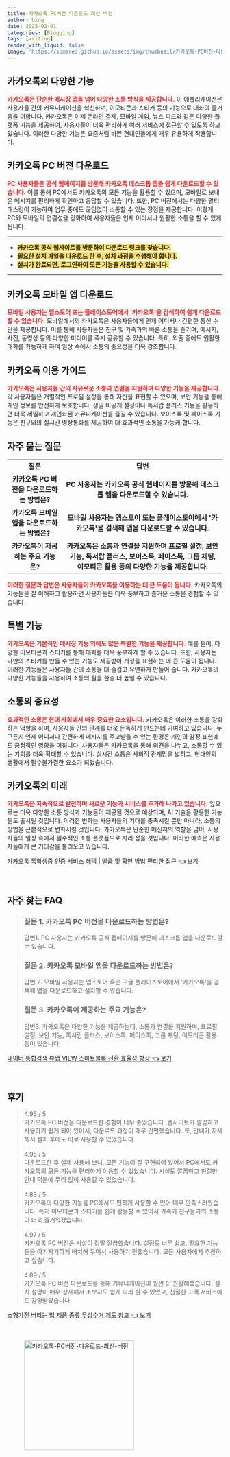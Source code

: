 ```yaml
---
title: 카카오톡 PC버전 다운로드 최신 버전
author: bing
date: 2025-02-01
categories: [Blogging]
tags: [writing]
render_with_liquid: false
image: 'https://somered.github.io/assets/img/thumbnail/카카오톡-PC버전-다운로드-최신-버전.webp'
---
```



<h2 id='카카오톡의 다양한 기능'>카카오톡의 다양한 기능</h2>

<p><b><span style="color: #ee2323;">카카오톡은 단순한 메시징 앱을 넘어 다양한 소통 방식을 제공합니다.</span></b> 이 애플리케이션은 사용자들 간의 커뮤니케이션을 혁신하며, 이모티콘과 스티커 등의 기능으로 대화의 즐거움을 더합니다. 카카오톡은 이제 온라인 결제, 모바일 게임, 뉴스 피드와 같은 다양한 플랫폼 기능을 제공하여, 사용자들이 더욱 편리하게 여러 서비스에 접근할 수 있도록 하고 있습니다. 이러한 다양한 기능은 요즘처럼 바쁜 현대인들에게 매우 유용하게 작용합니다.</p>

<h2 id='PC 버전 다운로드'>카카오톡 PC 버전 다운로드</h2>

<p><b><span style="color: #ee2323;">PC 사용자들은 공식 웹페이지를 방문해 카카오톡 데스크톱 앱을 쉽게 다운로드할 수 있습니다.</span></b> 이를 통해 PC에서도 카카오톡의 모든 기능을 활용할 수 있으며, 모바일로 보내온 메시지를 편리하게 확인하고 응답할 수 있습니다. 또한, PC 버전에서는 다양한 멀티태스킹이 가능하여 업무 중에도 끊임없이 소통할 수 있는 장점을 제공합니다. 이렇게 PC와 모바일의 연결성을 강화하여 사용자들은 언제 어디서나 원활한 소통을 할 수 있게 됩니다.</p>

<hr />

<ul>
    <li><b><span style="background-color: #ffe066;">카카오톡 공식 웹사이트를 방문하여 다운로드 링크를 찾습니다.</span></b></li>
    <li><b><span style="background-color: #ffe066;">필요한 설치 파일을 다운로드 한 후, 설치 과정을 수행해야 합니다.</span></b></li>
    <li><b><span style="background-color: #ffe066;">설치가 완료되면, 로그인하여 모든 기능을 사용할 수 있습니다.</span></b></li>
</ul>

<hr />

<h2 id='모바일 앱 다운로드'>카카오톡 모바일 앱 다운로드</h2>

<p><b><span style="color: #ee2323;">모바일 사용자는 앱스토어 또는 플레이스토어에서 '카카오톡'을 검색하여 쉽게 다운로드할 수 있습니다.</span></b> 모바일에서의 카카오톡은 사용자들에게 언제 어디서나 간편한 통신 수단을 제공합니다. 이를 통해 사용자들은 친구 및 가족과의 빠른 소통을 즐기며, 메시지, 사진, 동영상 등의 다양한 미디어를 즉시 공유할 수 있습니다. 특히, 외출 중에도 원활한 대화를 가능하게 하여 일상 속에서 소통의 중요성을 더욱 강조합니다.</p>

<h2 id='카카오톡 이용 가이드'>카카오톡 이용 가이드</h2>

<p><b><span style="color: #ee2323;">카카오톡은 사용자들 간의 자유로운 소통과 연결을 지원하며 다양한 기능을 제공합니다.</span></b> 각 사용자들은 개별적인 프로필 설정을 통해 자신을 표현할 수 있으며, 보안 기능을 통해 개인 정보를 안전하게 보호합니다. 생일 비공개 설정이나 톡서랍 플러스 기능을 활용하면 더욱 세밀하고 개인화된 커뮤니케이션을 즐길 수 있습니다. 보이스톡 및 페이스톡 기능은 친구와의 실시간 영상통화를 제공하여 더 효과적인 소통을 가능케 합니다.</p>

<h2 id='자주 묻는 질문'>자주 묻는 질문</h2>

<table>
    <tr>
        <td style="text-align: center; height: 17px;"><b>질문</b></td>
        <td style="text-align: center; height: 17px;"><b>답변</b></td>
    </tr>
    <tr>
        <td style="text-align: center; height: 17px;"><b>카카오톡 PC 버전을 다운로드하는 방법은?</b></td>
        <td style="text-align: center; height: 17px;"><b>PC 사용자는 카카오톡 공식 웹페이지를 방문해 데스크톱 앱을 다운로드할 수 있습니다.</b></td>
    </tr>
    <tr>
        <td style="text-align: center; height: 17px;"><b>카카오톡 모바일 앱을 다운로드하는 방법은?</b></td>
        <td style="text-align: center; height: 17px;"><b>모바일 사용자는 앱스토어 또는 플레이스토어에서 '카카오톡'을 검색해 앱을 다운로드할 수 있습니다.</b></td>
    </tr>
    <tr>
        <td style="text-align: center; height: 17px;"><b>카카오톡이 제공하는 주요 기능은?</b></td>
        <td style="text-align: center; height: 17px;"><b>카카오톡은 소통과 연결을 지원하며 프로필 설정, 보안 기능, 톡서랍 플러스, 보이스톡, 페이스톡, 그룹 채팅, 이모티콘 활용 등의 다양한 기능을 제공합니다.</b></td>
    </tr>
</table>

<p><b><span style="color: #ee2323;">이러한 질문과 답변은 사용자들이 카카오톡을 이용하는 데 큰 도움이 됩니다.</span></b> 카카오톡의 기능들을 잘 이해하고 활용하면 사용자들은 더욱 풍부하고 즐거운 소통을 경험할 수 있습니다.</p>

<h2 id='특별 기능'>특별 기능</h2>

<p><b><span style="color: #ee2323;">카카오톡은 기본적인 메시징 기능 외에도 많은 특별한 기능을 제공합니다.</span></b> 예를 들어, 다양한 이모티콘과 스티커를 통해 대화를 더욱 풍부하게 할 수 있습니다. 또한, 사용자는 나만의 스티커를 만들 수 있는 기능도 제공받아 개성을 표현하는 데 큰 도움이 됩니다. 이러한 기능들은 사용자들 간의 소통을 더 즐겁고 유연하게 만들어 줍니다. 카카오톡의 다양한 기능들을 사용하여 소통의 질을 한층 더 높일 수 있습니다.</p>

<h2 id='소통의 중요성'>소통의 중요성</h2>

<p><b><span style="color: #ee2323;">효과적인 소통은 현대 사회에서 매우 중요한 요소입니다.</span></b> 카카오톡은 이러한 소통을 강화하는 역할을 하며, 사용자들 간의 관계를 더욱 돈독하게 만드는데 기여하고 있습니다. 누구든지 언제 어디서나 간편하게 메시지를 주고받을 수 있는 환경은 개인의 감정 표현에도 긍정적인 영향을 미칩니다. 사용자들은 카카오톡을 통해 의견을 나누고, 소통할 수 있는 기회를 더욱 확대할 수 있습니다. 실시간 소통은 사회적 관계망을 넓히고, 현대인의 생활에서 필수불가결한 요소가 되었습니다.</p>

<h2 id='카카오톡의 미래'>카카오톡의 미래</h2>

<p><b><span style="color: #ee2323;">카카오톡은 지속적으로 발전하며 새로운 기능과 서비스를 추가해 나가고 있습니다.</span></b> 앞으로는 더욱 다양한 소통 방식과 기능들이 제공될 것으로 예상되며, AI 기술을 활용한 기능들도 출시될 것입니다. 이러한 변화는 사용자들의 기대를 충족시킬 뿐만 아니라, 소통의 방법을 근본적으로 변화시킬 것입니다. 카카오톡은 단순한 메신저의 역할을 넘어, 사용자들의 일상 속에서 필수적인 소통 플랫폼으로 자리 잡을 것입니다. 이러한 예측은 사용자들에게 큰 기대감을 불러오고 있습니다.</p>


<p><a class="click-button" title="카카오톡 톡학생증 인증 서비스 혜택 | 발급 및 확인 방법 편리한 접근" href="https://somered.github.io/posts/%EC%B9%B4%EC%B9%B4%EC%98%A4%ED%86%A1-%ED%86%A1%ED%95%99%EC%83%9D%EC%A6%9D-%EC%9D%B8%EC%A6%9D-%EC%84%9C%EB%B9%84%EC%8A%A4-%ED%98%9C%ED%83%9D-%EB%B0%9C%EA%B8%89-%EB%B0%8F-%ED%99%95%EC%9D%B8-%EB%B0%A9%EB%B2%95-%ED%8E%B8%EB%A6%AC%ED%95%9C-%EC%A0%91%EA%B7%BC/" rel="dofollow">카카오톡 톡학생증 인증 서비스 혜택 | 발급 및 확인 방법 편리한 접근 👈 보기</a></p><br>
<h2 id='자주_찾는_FAQ'>자주 찾는 FAQ</h2>
<div itemscope="" itemtype="https://schema.org/FAQPage"> 
<blockquote> 
<div itemscope="" itemprop="mainEntity" itemtype="https://schema.org/Question"> 
<h3 itemprop="name">질문 1. 카카오톡 PC 버전을 다운로드하는 방법은?</h3> 
<div itemscope="" itemprop="acceptedAnswer" itemtype="https://schema.org/Answer"> 
<span itemprop="text"> 
<p>답변1. PC 사용자는 카카오톡 공식 웹페이지를 방문해 데스크톱 앱을 다운로드할 수 있습니다.</p> 
</span> 
</div> 
</div> 
<div itemscope="" itemprop="mainEntity" itemtype="https://schema.org/Question"> 
<h3 itemprop="name">질문 2. 카카오톡 모바일 앱을 다운로드하는 방법은?</h3> 
<div itemscope="" itemprop="acceptedAnswer" itemtype="https://schema.org/Answer"> 
<span itemprop="text"> 
<p>답변 2. 모바일 사용자는 앱스토어 혹은 구글 플레이스토어에서 '카카오톡'을 검색해 앱을 다운로드하고 설치할 수 있습니다.</p> 
</span> 
</div> 
</div> 
<div itemscope="" itemprop="mainEntity" itemtype="https://schema.org/Question"> 
<h3 itemprop="name">질문 3. 카카오톡이 제공하는 주요 기능은?</h3> 
<div itemscope="" itemprop="acceptedAnswer" itemtype="https://schema.org/Answer"> 
<span itemprop="text"> 
<p>답변3. 카카오톡은 다양한 기능을 제공하는데, 소통과 연결을 지원하며, 프로필 설정, 보안 기능, 톡서랍 플러스, 보이스톡, 페이스톡, 그룹 채팅, 이모티콘 활용 등이 있습니다.</p> 
</span> 
</div> 
</div> 
</blockquote> 
</div>
<p><a class="click-button" title="네이버 통합검색 뷰탭 VIEW 스마트블록 전환 효율성 향상" href="https://somered.github.io/posts/%EB%84%A4%EC%9D%B4%EB%B2%84-%ED%86%B5%ED%95%A9%EA%B2%80%EC%83%89-%EB%B7%B0%ED%83%AD-VIEW-%EC%8A%A4%EB%A7%88%ED%8A%B8%EB%B8%94%EB%A1%9D-%EC%A0%84%ED%99%98-%ED%9A%A8%EC%9C%A8%EC%84%B1-%ED%96%A5%EC%83%81/" rel="dofollow">네이버 통합검색 뷰탭 VIEW 스마트블록 전환 효율성 향상 👈 보기</a></p><br>
<h2 id='후기'>후기</h2>
<div itemscope itemtype="https://schema.org/Product">
  <blockquote>
  <div itemprop="review" itemscope itemtype="https://schema.org/Review">
      <div itemprop="reviewRating" itemscope itemtype="https://schema.org/Rating"> <span itemprop="ratingValue">4.95</span> / <span itemprop="bestRating">5</span> </div>
      <span itemprop="reviewBody">카카오톡 PC 버전을 다운로드한 경험이 너무 좋았습니다. 웹사이트가 깔끔하고 사용하기 쉽게 되어 있어서, 다운로드 과정이 매우 간편했습니다. 또, 안내가 자세해서 설치 후에도 바로 사용할 수 있었습니다.</span>
  </div>
  <br>
  <div itemprop="review" itemscope itemtype="https://schema.org/Review">
      <div itemprop="reviewRating" itemscope itemtype="https://schema.org/Rating"> <span itemprop="ratingValue">4.95</span> / <span itemprop="bestRating">5</span> </div>
      <span itemprop="reviewBody">다운로드한 후 실제 사용해 보니, 모든 기능이 잘 구현되어 있어서 PC에서도 카카오톡의 모든 기능을 편리하게 이용할 수 있었습니다. 시설도 깔끔하고 친절한 안내 덕분에 무리 없이 사용할 수 있었습니다.</span>
  </div>
  <br>
  <div itemprop="review" itemscope itemtype="https://schema.org/Review">
      <div itemprop="reviewRating" itemscope itemtype="https://schema.org/Rating"> <span itemprop="ratingValue">4.83</span> / <span itemprop="bestRating">5</span> </div>
      <span itemprop="reviewBody">카카오톡의 다양한 기능을 PC에서도 편하게 사용할 수 있어 매우 만족스러웠습니다. 특히 이모티콘과 스티커를 쉽게 활용할 수 있어서 가족과 친구들과의 소통이 더욱 즐거워졌습니다.</span>
  </div>
  <br>
  <div itemprop="review" itemscope itemtype="https://schema.org/Review">
      <div itemprop="reviewRating" itemscope itemtype="https://schema.org/Rating"> <span itemprop="ratingValue">4.97</span> / <span itemprop="bestRating">5</span> </div>
      <span itemprop="reviewBody">카카오톡 PC 버전은 시설이 정말 깔끔했습니다. 설정도 너무 쉽고, 필요한 기능들을 아기자기하게 배치해 두어서 사용하기 편했습니다. 모든 사용자에게 추천하고 싶습니다.</span>
  </div>
  <br>
  <div itemprop="review" itemscope itemtype="https://schema.org/Review">
      <div itemprop="reviewRating" itemscope itemtype="https://schema.org/Rating"> <span itemprop="ratingValue">4.89</span> / <span itemprop="bestRating">5</span> </div>
      <span itemprop="reviewBody">카카오톡 PC 버전 다운로드를 통해 커뮤니케이션이 훨씬 더 원활해졌습니다. 설치 설명이 매우 상세해서 초보자도 쉽게 따라 할 수 있었고, 친절한 고객 서비스에도 감명받았습니다.</span>
  </div>
  </blockquote>
</div>
<p><a class="click-button" title="소형가전 버리는 법 제품 종류 무상수거 제도 참고" href="https://somered.github.io/posts/%EC%86%8C%ED%98%95%EA%B0%80%EC%A0%84-%EB%B2%84%EB%A6%AC%EB%8A%94-%EB%B2%95-%EC%A0%9C%ED%92%88-%EC%A2%85%EB%A5%98-%EB%AC%B4%EC%83%81%EC%88%98%EA%B1%B0-%EC%A0%9C%EB%8F%84-%EC%B0%B8%EA%B3%A0/" rel="dofollow">소형가전 버리는 법 제품 종류 무상수거 제도 참고 👈 보기</a></p><br>
<figure class="image"><img src="https://somered.github.io/assets/img/thumbnail/카카오톡-PC버전-다운로드-최신-버전.webp" alt="카카오톡-PC버전-다운로드-최신-버전" width="256" height="256"></figure>